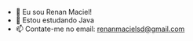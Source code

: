 - 👋 Eu sou Renan Maciel!
- 🌱 Estou estudando Java
- 📫 Contate-me no email: renanmacielsd@gmail.com


